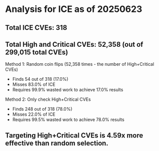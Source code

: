 # Analysis for ICE as of 20250623

## Total ICE CVEs: 318
## Total High and Critical CVEs: 52,358 (out of 299,015 total CVEs)

Method 1: Random coin flips (52,358 times - the number of High+Critical CVEs)
  - Finds 54 out of 318 (17.0%)
  - Misses 83.0% of ICE
  - Requires 99.9% wasted work to achieve 17.0% results

Method 2: Only check High+Critical CVEs
  - Finds 248 out of 318 (78.0%)
  - Misses 22.0% of ICE
  - Requires 99.5% wasted work to achieve 78.0% results

## Targeting High+Critical CVEs is 4.59x more effective than random selection.

